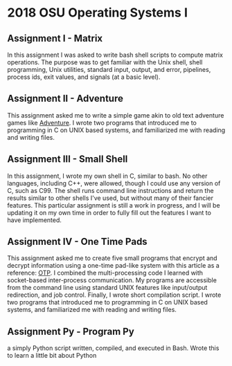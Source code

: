 # 2018 OSU Operating Systems I
## Assignment I - Matrix
In this assignment I was asked to write bash shell scripts to compute matrix operations. The purpose was to get familiar with the Unix shell, shell programming, Unix utilities, standard input, output, and error, pipelines, process ids, exit values, and signals (at a basic level).
## Assignment II - Adventure
This assignment asked me to write a simple game akin to old text adventure games like [Adventure](http://en.wikipedia.org/wiki/Colossal_Cave_Adventure).
I wrote two programs that introduced me to programming in C on UNIX based systems, and familiarized me with reading and writing files. 
## Assignment III - Small Shell
In this assignment, I wrote my own shell in C, similar to bash. No other languages, including C++, were allowed, though I could use any version of C, such as C99. The shell runs command line instructions and return the results similar to other shells I've used, but without many of their fancier features. This particular assignment is still a work in progress, and I will be updating it on my own time in order to fully fill out the features I want to have implemented.
## Assignment IV - One Time Pads
This assignment asked me to create five small programs that encrypt and decrypt information using a one-time pad-like system with this article as a reference: [OTP](http://en.wikipedia.org/wiki/One-time_pad). I combined the multi-processing code I learned with socket-based inter-process communication. My programs are accessible from the command line using standard UNIX features like input/output redirection, and job control. Finally, I wrote short compilation script.
I wrote two programs that introduced me to programming in C on UNIX based systems, and familiarized me with reading and writing files. 
## Assignment Py - Program Py
a simply Python script written, compiled, and executed in Bash. Wrote this to learn a little bit about Python
